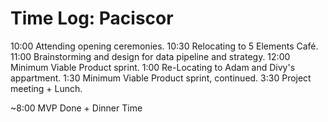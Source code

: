 # Time Log: Paciscor

10:00       Attending opening ceremonies.
10:30       Relocating to 5 Elements Café.
11:00       Brainstorming and design for data pipeline and strategy.
12:00       Minimum Viable Product sprint.
1:00        Re-Locating to Adam and Divy's appartment.
1:30        Minimum Viable Product sprint, continued.
3:30        Project meeting + Lunch.

~8:00       MVP Done + Dinner Time
